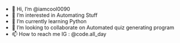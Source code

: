 - 👋 Hi, I’m @iamcool0090
- 👀 I’m interested in Automating Stuff
- 🌱 I’m currently learning Python
- 💞️ I’m looking to collaborate on Automated quiz generating program
- 📫 How to reach me IG : @code.all_day

<!---
iamcool0090/iamcool0090 is a ✨ special ✨ repository because its `README.md` (this file) appears on your GitHub profile.
You can click the Preview link to take a look at your changes.
--->
